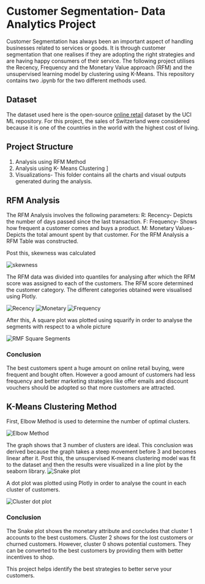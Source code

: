 # Customer Segmentation- Data Analytics Project

Customer Segmentation has always been an important aspect of handling businesses related to services or goods. It is through customer segmentation that one realises if they are adopting the right strategies and are having happy consumers of their service. The following project utilises the Recency, Frequency and the Monetary Value approach (RFM) and the unsupervised learning model by clustering using K-Means. This repository contains two .ipynb for the two different methods used.

## Dataset
The dataset used here is the open-source [online retail](https://archive.ics.uci.edu/ml/datasets/Online+Retail) dataset by the UCI ML repository. For this project, the sales of Switzerland were considered because it is one of the countries in the world with the highest cost of living.

## Project Structure

1. Analysis using RFM Method
2. Analysis using K- Means Clustering ]
3. Visualizations- This folder contains all the charts and visual outputs generated during the analysis.

## RFM Analysis

The RFM Analysis involves the following parameters: R: Recency- Depicts the number of days passed since the last transaction. F: Frequency- Shows how frequent a customer comes and buys a product. M: Monetary Values- Depicts the total amount spent by that customer. For the RFM Analysis a RFM Table was constructed.

Post this, skewness was calculated

![skewness](https://github.com/user-attachments/assets/a8dad460-fa7f-4792-bbc6-62f4df6cd2c7)

The RFM data was divided into quantiles for analysing after which the RFM score was assigned to each of the customers. The RFM score determined the customer category. The different categories obtained were visualised using Plotly.


![Recency](https://github.com/user-attachments/assets/73933727-64c1-4da1-8dbd-da6481a137b7)
![Monetary](https://github.com/user-attachments/assets/f8fa7c8f-89f9-48de-9e8b-06657bd9832a)
![Frequency](https://github.com/user-attachments/assets/adbd52eb-0e8d-4acb-b0e6-b1971e9ab410)

After this, A square plot was plotted using squarify in order to analyse the segments with respect to a whole picture

![RMF Square Segments](https://github.com/user-attachments/assets/86498798-f420-4f6d-bc65-8e5fc2773aa6)

### Conclusion

The best customers spent a huge amount on online retail buying, were frequent and bought often. However a good amount of customers had less frequency and better marketing strategies like offer emails and discount vouchers should be adopted so that more customers are attracted.

## K-Means Clustering Method

First, Elbow Method is used to determine the number of optimal clusters.

![Elbow Method](https://github.com/user-attachments/assets/a524f7a6-8b33-4202-9e99-7078b3d06e47)


The graph shows that 3 number of clusters are ideal. This conclusion was derived because the graph takes a steep movement before 3 and becomes linear after it. Post this, the unsupervised K-means clustering model was fit to the dataset and then the results were visualized in a line plot by the seaborn library.
![Snake plot](https://github.com/user-attachments/assets/b9d2c197-5d37-4a5c-a57b-d516a1a3aa57)


A dot plot was plotted using Plotly in order to analyse the count in each cluster of customers.

![Cluster dot plot](https://github.com/user-attachments/assets/288c41a6-ba93-46f3-9d93-4aa06be35cdf)

### Conclusion

The Snake plot shows the monetary attribute and concludes that cluster 1 accounts to the best customers. Cluster 2 shows for the lost customers or churned customers. However, cluster 0 shows potential customers. They can be converted to the best customers by providing them with better incentives to shop.


This project helps identify the best strategies to better serve your customers.
